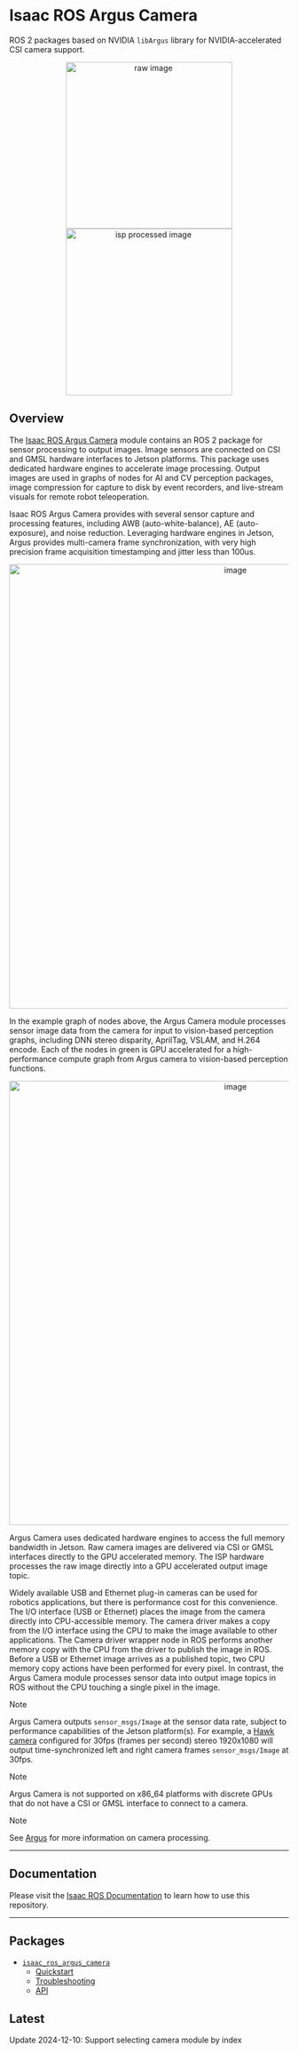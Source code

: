 # Isaac ROS Argus Camera

ROS 2 packages based on NVIDIA `libArgus` library for NVIDIA-accelerated CSI camera support.

<div align="center"><img src="https://media.githubusercontent.com/media/NVIDIA-ISAAC-ROS/.github/main/resources/isaac_ros_docs/repositories_and_packages/isaac_ros_argus_camera/isaac_ros_argus_sample_raw.png/" width="300px" title="raw image"/>
<img src="https://media.githubusercontent.com/media/NVIDIA-ISAAC-ROS/.github/main/resources/isaac_ros_docs/repositories_and_packages/isaac_ros_argus_camera/isaac_ros_argus_sample_isp.png/" width="300px" title="isp processed image"/></div>

## Overview

The [Isaac ROS Argus Camera](https://github.com/NVIDIA-ISAAC-ROS/isaac_ros_argus_camera) module contains an ROS 2 package for sensor
processing to output images. Image sensors are connected on CSI and GMSL
hardware interfaces to Jetson platforms. This package uses dedicated
hardware engines to accelerate image processing. Output images are used
in graphs of nodes for AI and CV perception packages, image compression
for capture to disk by event recorders, and live-stream visuals for
remote robot teleoperation.

Isaac ROS Argus Camera provides with several sensor capture and
processing features, including AWB (auto-white-balance), AE
(auto-exposure), and noise reduction. Leveraging hardware engines in
Jetson, Argus provides multi-camera frame synchronization, with very
high precision frame acquisition timestamping and jitter less than
100us.

<div align="center"><a class="reference internal image-reference" href="https://media.githubusercontent.com/media/NVIDIA-ISAAC-ROS/.github/main/resources/isaac_ros_docs/repositories_and_packages/isaac_ros_argus_camera/isaac_ros_argus_camera_nodegraph.png/"><img alt="image" src="https://media.githubusercontent.com/media/NVIDIA-ISAAC-ROS/.github/main/resources/isaac_ros_docs/repositories_and_packages/isaac_ros_argus_camera/isaac_ros_argus_camera_nodegraph.png/" width="800px"/></a></div>

In the example graph of nodes above, the Argus Camera module processes
sensor image data from the camera for input to vision-based perception
graphs, including DNN stereo disparity, AprilTag, VSLAM, and H.264
encode. Each of the nodes in green is GPU accelerated for a
high-performance compute graph from Argus camera to vision-based
perception functions.

<div align="center"><a class="reference internal image-reference" href="https://media.githubusercontent.com/media/NVIDIA-ISAAC-ROS/.github/main/resources/isaac_ros_docs/repositories_and_packages/isaac_ros_argus_camera/isaac_ros_argus_camera_zeromemcpy.png/"><img alt="image" src="https://media.githubusercontent.com/media/NVIDIA-ISAAC-ROS/.github/main/resources/isaac_ros_docs/repositories_and_packages/isaac_ros_argus_camera/isaac_ros_argus_camera_zeromemcpy.png/" width="800px"/></a></div>

Argus Camera uses dedicated hardware engines to access the full memory
bandwidth in Jetson. Raw camera images are delivered via CSI or GMSL
interfaces directly to the GPU accelerated memory. The ISP hardware
processes the raw image directly into a GPU accelerated output image
topic.

Widely available USB and Ethernet plug-in cameras can be used for
robotics applications, but there is performance cost for this
convenience. The I/O interface (USB or Ethernet) places the image from
the camera directly into CPU-accessible memory. The camera driver makes
a copy from the I/O interface using the CPU to make the image available
to other applications. The Camera driver wrapper node in ROS performs
another memory copy with the CPU from the driver to publish the image in ROS.
Before a USB or Ethernet image arrives as a published topic, two CPU
memory copy actions have been performed for every pixel. In contrast, the
Argus Camera module processes sensor data into output image topics in
ROS without the CPU touching a single pixel in the image.

> [!Note]
> Argus Camera outputs `sensor_msgs/Image` at the sensor data
> rate, subject to performance capabilities of the Jetson platform(s).
> For example, a [Hawk
> camera](https://leopardimaging.com/leopard-imaging-hawk-stereo-camera/)
> configured for 30fps (frames per second) stereo 1920x1080 will output
> time-synchronized left and right camera frames `sensor_msgs/Image` at
> 30fps.

> [!Note]
> Argus Camera is not supported on x86_64 platforms
> with discrete GPUs that do not have a CSI or GMSL interface to
> connect to a camera.

> [!Note]
> See
> [Argus](https://docs.nvidia.com/jetson/l4t-multimedia/group__LibargusAPI.html)
> for more information on camera processing.

---

## Documentation

Please visit the [Isaac ROS Documentation](https://nvidia-isaac-ros.github.io/repositories_and_packages/isaac_ros_argus_camera/index.html) to learn how to use this repository.

---

## Packages

* [`isaac_ros_argus_camera`](https://nvidia-isaac-ros.github.io/repositories_and_packages/isaac_ros_argus_camera/isaac_ros_argus_camera/index.html)
  * [Quickstart](https://nvidia-isaac-ros.github.io/repositories_and_packages/isaac_ros_argus_camera/isaac_ros_argus_camera/index.html#quickstart)
  * [Troubleshooting](https://nvidia-isaac-ros.github.io/repositories_and_packages/isaac_ros_argus_camera/isaac_ros_argus_camera/index.html#troubleshooting)
  * [API](https://nvidia-isaac-ros.github.io/repositories_and_packages/isaac_ros_argus_camera/isaac_ros_argus_camera/index.html#api)

## Latest

Update 2024-12-10: Support selecting camera module by index
